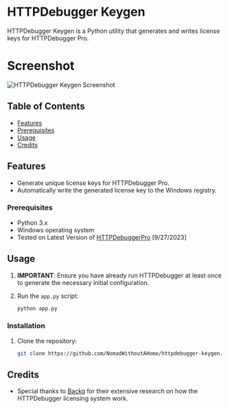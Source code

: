 # HTTPDebugger Keygen

HTTPDebugger Keygen is a Python utility that generates and writes license keys for HTTPDebugger Pro.

# Screenshot
![HTTPDebugger Keygen Screenshot](https://i.imgur.com/mihY41Q.png)

## Table of Contents

- [Features](#features)
- [Prerequisites](#prerequisites)
- [Usage](#usage)
- [Credits](#Credits)

## Features

- Generate unique license keys for HTTPDebugger Pro.
- Automatically write the generated license key to the Windows registry.

### Prerequisites

- Python 3.x
- Windows operating system
- Tested on Latest Version of [HTTPDebuggerPro](https://www.httpdebugger.com) [9/27/2023]

## Usage

1. **IMPORTANT**: Ensure you have already run HTTPDebugger at least once to generate the necessary initial configuration.

2. Run the `app.py` script:

   ```bash
   python app.py

### Installation

1. Clone the repository:

   ```bash
   git clone https://github.com/NomadWithoutAHome/httpdebugger-keygen.git

## Credits

- Special thanks to [Backq](https://github.com/Backq) for their extensive research on how the HTTPDebugger licensing system work.

